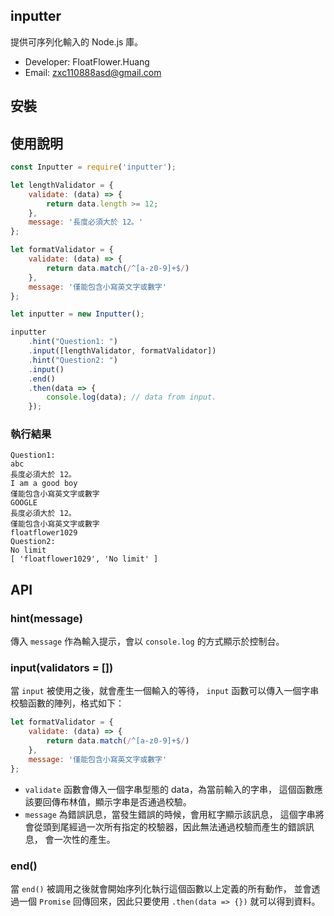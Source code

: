 inputter
---

提供可序列化輸入的 Node.js 庫。

+ Developer: FloatFlower.Huang
+ Email: zxc110888asd@gmail.com

## 安裝

## 使用說明
```javascript
const Inputter = require('inputter');

let lengthValidator = {
    validate: (data) => {
        return data.length >= 12;
    },
    message: '長度必須大於 12。'
};

let formatValidator = {
    validate: (data) => {
        return data.match(/^[a-z0-9]+$/)
    },
    message: '僅能包含小寫英文字或數字'
};

let inputter = new Inputter();

inputter
    .hint("Question1: ")
    .input([lengthValidator, formatValidator])
    .hint("Question2: ")
    .input()
    .end()
    .then(data => {
        console.log(data); // data from input.
    });
```

### 執行結果
```
Question1: 
abc
長度必須大於 12。
I am a good boy 
僅能包含小寫英文字或數字
GOOGLE
長度必須大於 12。
僅能包含小寫英文字或數字
floatflower1029
Question2: 
No limit
[ 'floatflower1029', 'No limit' ]
```

## API
### hint(message)
傳入 `message` 作為輸入提示，會以 `console.log` 的方式顯示於控制台。

### input(validators = [])
當 `input` 被使用之後，就會產生一個輸入的等待，
`input` 函數可以傳入一個字串校驗函數的陣列，格式如下：

```javascript
let formatValidator = {
    validate: (data) => {
        return data.match(/^[a-z0-9]+$/)
    },
    message: '僅能包含小寫英文字或數字'
};
```

+ `validate` 函數會傳入一個字串型態的 data，為當前輸入的字串，
這個函數應該要回傳布林值，顯示字串是否通過校驗。
+ `message` 為錯誤訊息，當發生錯誤的時候，會用紅字顯示該訊息，
這個字串將會從頭到尾經過一次所有指定的校驗器，因此無法通過校驗而產生的錯誤訊息，
會一次性的產生。

### end()

當 `end()` 被調用之後就會開始序列化執行這個函數以上定義的所有動作，
並會透過一個 `Promise` 回傳回來，因此只要使用 `.then(data => {})` 就可以得到資料。